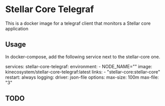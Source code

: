 # Stellar Core Telegraf

This is a docker image for a telegraf client that monitors a Stellar core application

## Usage
In docker-compose, add the following service next to the stellar-core one.

services:
  stellar-core-telegraf:
    environment:
     - NODE_NAME="<insert node name here>"
    image: kinecosystem/stellar-core-telegraf:latest
    links:
     - "stellar-core:stellar-core"
    restart: always
    logging:
      driver: json-file
      options:
        max-size: 100m
        max-file: "3"

## TODO
 
